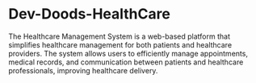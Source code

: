 # Dev-Doods-HealthCare
The Healthcare Management System is a web-based platform that simplifies healthcare management for both patients and healthcare providers. The system allows users to efficiently manage appointments, medical records, and communication between patients and healthcare professionals, improving healthcare delivery.
